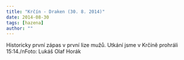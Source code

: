 ```yaml
---
title: "Krčín - Draken (30. 8. 2014)"
date: 2014-08-30
tags: [hazena]
author: ""
---
```


Historicky první zápas v první lize mužů. Utkání jsme v Krčíně prohráli 15:14./nFoto: Lukáš Olaf Horák

